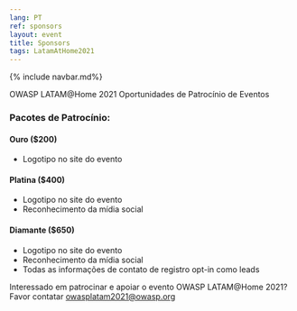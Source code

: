 ```yaml
---
lang: PT
ref: sponsors
layout: event
title: Sponsors
tags: LatamAtHome2021
---
```

{% include navbar.md%}

OWASP LATAM@Home 2021 Oportunidades de Patrocínio de Eventos

### Pacotes de Patrocínio:
#### Ouro ($200)
* Logotipo no site do evento

#### Platina ($400)
* Logotipo no site do evento
* Reconhecimento da mídia social

#### Diamante ($650)
* Logotipo no site do evento
* Reconhecimento da mídia social
* Todas as informações de contato de registro opt-in como leads

Interessado em patrocinar e apoiar o evento OWASP LATAM@Home 2021? Favor contatar [owasplatam2021@owasp.org](mailto:owasplatam2021@owasp.org)
